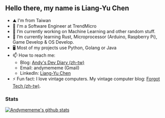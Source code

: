 ## Hello there, my name is Liang-Yu Chen

- ⛰️ I'm from Taiwan
- 💼 I'm a Software Engineer at TrendMicro
- 🔭 I’m currently working on Machine Learning and other random stuff.
- 🏫 I’m currently learning Rust, Microprocessor (Arduino, Raspberry Pi), Game Develop & OS Develop.
- 🖥️ Most of my projects use Python, Golang or Java
- 📫 How to reach me:
  - Blog: [Andy's Dev Diary (zh-tw)](https://am3devdiary.wordpress.com/)
  - Email: andymememe (Gmail)
  - LinkedIn: [Liang-Yu Chen](https://www.linkedin.com/in/andymememe/)
- ⚡ Fun fact: I love vintage computers. My vintage computer blog: [Forgot Tech (zh-tw)](https://forgottech.wordpress.com/).

### Stats
[![Andymememe's github stats](https://github-readme-stats.vercel.app/api?username=andymememe)](https://github.com/anuraghazra/github-readme-stats)
